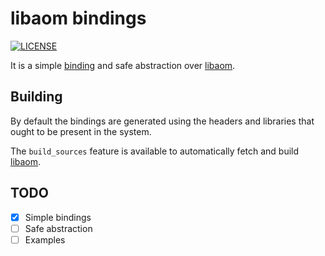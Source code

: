 # libaom bindings

[![LICENSE](https://img.shields.io/badge/license-MIT-blue.svg)](LICENSE)

It is a simple [binding][1] and safe abstraction over [libaom][2].

## Building

By default the bindings are generated using the headers and libraries that ought to be present in the system.

The `build_sources` feature is available to automatically fetch and build [libaom][2].

## TODO
- [x] Simple bindings
- [ ] Safe abstraction
- [ ] Examples

[1]: https://github.com/rust-lang-nursery/rust-bindgen
[2]: https://aomedia.googlesource.com/aom
